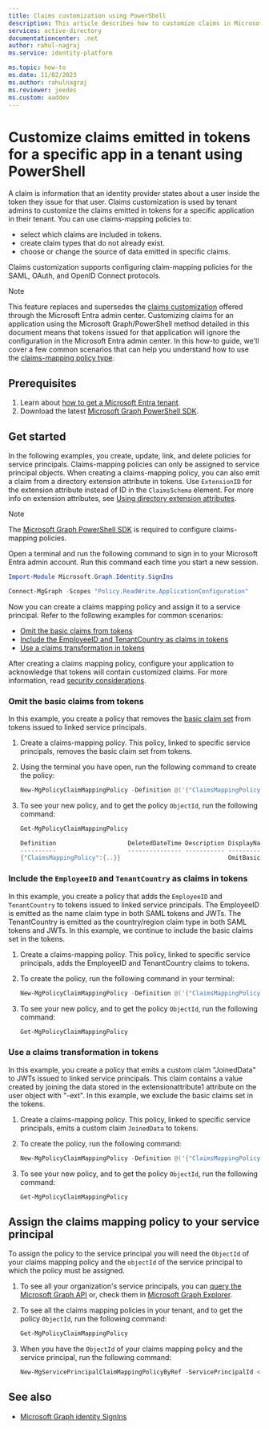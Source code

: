 ```yaml
---
title: Claims customization using PowerShell
description: This article describes how to customize claims in Microsoft Entra ID using PowerShell
services: active-directory
documentationcenter: .net
author: rahul-nagraj
ms.service: identity-platform

ms.topic: how-to
ms.date: 11/02/2023
ms.author: rahulnagraj
ms.reviewer: jeedes
ms.custom: aaddev
---
```


# Customize claims emitted in tokens for a specific app in a tenant using PowerShell

A claim is information that an identity provider states about a user inside the token they issue for that user. Claims customization is used by tenant admins to customize the claims emitted in tokens for a specific application in their tenant. You can use claims-mapping policies to:

- select which claims are included in tokens.
- create claim types that do not already exist.
- choose or change the source of data emitted in specific claims.

Claims customization supports configuring claim-mapping policies for the SAML, OAuth, and OpenID Connect protocols.

> [!NOTE]
> This feature replaces and supersedes the [claims customization](saml-claims-customization.md) offered through the Microsoft Entra admin center. Customizing claims for an application using the Microsoft Graph/PowerShell method detailed in this document means that tokens issued for that application will ignore the configuration in the Microsoft Entra admin center.
In this how-to guide, we'll cover a few common scenarios that can help you understand how to use the [claims-mapping policy type](reference-claims-mapping-policy-type.md).

## Prerequisites

1. Learn about [how to get a Microsoft Entra tenant](~/external-id/customers/quickstart-tenant-setup.md).
1. Download the latest [Microsoft Graph PowerShell SDK](/powershell/microsoftgraph/installation).

## Get started

In the following examples, you create, update, link, and delete policies for service principals. Claims-mapping policies can only be assigned to service principal objects.
When creating a claims-mapping policy, you can also emit a claim from a directory extension attribute in tokens. Use `ExtensionID` for the extension attribute instead of ID in the `ClaimsSchema` element. For more info on extension attributes, see [Using directory extension attributes](~/identity-platform/schema-extensions.md).

> [!Note]
> The [Microsoft Graph PowerShell SDK](/powershell/microsoftgraph/installation) is required to configure claims-mapping policies.

Open a terminal and run the following command to sign in to your Microsoft Entra admin account. Run this command each time you start a new session.

```PowerShell
Import-Module Microsoft.Graph.Identity.SignIns

Connect-MgGraph -Scopes "Policy.ReadWrite.ApplicationConfiguration"
```

Now you can create a claims mapping policy and assign it to a service principal. Refer to the following examples for common scenarios:

- [Omit the basic claims from tokens](#omit-the-basic-claims-from-tokens)
- [Include the EmployeeID and TenantCountry as claims in tokens](#include-the-employeeid-and-tenantcountry-as-claims-in-tokens)
- [Use a claims transformation in tokens](#use-a-claims-transformation-in-tokens)

After creating a claims mapping policy, configure your application to acknowledge that tokens will contain customized claims. For more information, read [security considerations](jwt-claims-customization.md#security-considerations).

### Omit the basic claims from tokens

In this example, you create a policy that removes the [basic claim set](reference-claims-mapping-policy-type.md#claim-sets) from tokens issued to linked service principals.

1. Create a claims-mapping policy. This policy, linked to specific service principals, removes the basic claim set from tokens.

1. Using the terminal you have open, run the following command to create the policy:

    ```PowerShell
    New-MgPolicyClaimMappingPolicy -Definition @('{"ClaimsMappingPolicy":{"Version":1,"IncludeBasicClaimSet":"false"}}') -DisplayName "OmitBasicClaims"
    ```

1. To see your new policy, and to get the policy `ObjectId`, run the following command:

    ```PowerShell
    Get-MgPolicyClaimMappingPolicy

    Definition                    DeletedDateTime Description DisplayName      Id
    ----------                    --------------- ----------- -----------      --
    {"ClaimsMappingPolicy":{..}}                              OmitBasicClaims  36d1aa10-f9ac...
    ```

### Include the `EmployeeID` and `TenantCountry` as claims in tokens

In this example, you create a policy that adds the `EmployeeID` and `TenantCountry` to tokens issued to linked service principals. The EmployeeID is emitted as the name claim type in both SAML tokens and JWTs. The TenantCountry is emitted as the country/region claim type in both SAML tokens and JWTs. In this example, we continue to include the basic claims set in the tokens.

1. Create a claims-mapping policy. This policy, linked to specific service principals, adds the EmployeeID and TenantCountry claims to tokens.
1. To create the policy, run the following command in your terminal:

    ```PowerShell
    New-MgPolicyClaimMappingPolicy -Definition @('{"ClaimsMappingPolicy":{"Version":1,"IncludeBasicClaimSet":"true", "ClaimsSchema": [{"Source":"user","ID":"employeeid","SamlClaimType":"http://schemas.xmlsoap.org/ws/2005/05/identity/claims/employeeid","JwtClaimType":"employeeid"},{"Source":"company","ID":"tenantcountry","SamlClaimType":"http://schemas.xmlsoap.org/ws/2005/05/identity/claims/country","JwtClaimType":"country"}]}}') -DisplayName "ExtraClaimsExample"
    ```

1. To see your new policy, and to get the policy `ObjectId`, run the following command:

    ```PowerShell
    Get-MgPolicyClaimMappingPolicy
    ```

### Use a claims transformation in tokens

In this example, you create a policy that emits a custom claim "JoinedData" to JWTs issued to linked service principals. This claim contains a value created by joining the data stored in the extensionattribute1 attribute on the user object with "-ext". In this example, we exclude the basic claims set in the tokens.

1. Create a claims-mapping policy. This policy, linked to specific service principals, emits a custom claim `JoinedData` to tokens.
1. To create the policy, run the following command:

    ```PowerShell
    New-MgPolicyClaimMappingPolicy -Definition @('{"ClaimsMappingPolicy":{"Version":1,"IncludeBasicClaimSet":"true", "ClaimsSchema":[{"Source":"user","ID":"extensionattribute1"},{"Source":"transformation","ID":"DataJoin","TransformationId":"JoinTheData","JwtClaimType":"JoinedData"}],"ClaimsTransformations":[{"ID":"JoinTheData","TransformationMethod":"Join","InputClaims":[{"ClaimTypeReferenceId":"extensionattribute1","TransformationClaimType":"string1"}], "InputParameters": [{"ID":"string2","Value":"ext"},{"ID":"separator","Value":"-"}],"OutputClaims":[{"ClaimTypeReferenceId":"DataJoin","TransformationClaimType":"outputClaim"}]}]}}') -DisplayName "TransformClaimsExample"
    ```

1. To see your new policy, and to get the policy `ObjectId`, run the following command:

    ```PowerShell
    Get-MgPolicyClaimMappingPolicy
    ```

## Assign the claims mapping policy to your service principal

To assign the policy to the service principal you will need the `ObjectId` of your claims mapping policy and the `objectId` of the service principal to which the policy must be assigned.

1. To see all your organization's service principals, you can [query the Microsoft Graph API](/graph/api/serviceprincipal-list) or, check them in [Microsoft Graph Explorer](https://developer.microsoft.com/graph/graph-explorer).
1. To see all the claims mapping policies in your tenant, and to get the policy `ObjectId`, run the following command:

    ```PowerShell
    Get-MgPolicyClaimMappingPolicy
    ```

1. When you have the `ObjectId` of your claims mapping policy and the service principal, run the following command:

    ```PowerShell
    New-MgServicePrincipalClaimMappingPolicyByRef -ServicePrincipalId <servicePrincipalId> -BodyParameter @{"@odata.id" = "https://graph.microsoft.com/v1.0/policies/claimsMappingPolicies/<claimsMappingPolicyId>"}
    ```

## See also

- [Microsoft Graph identity SignIns](/powershell/module/microsoft.graph.identity.signins)
